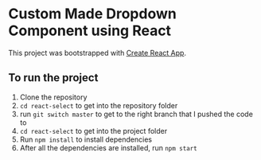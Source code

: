 # Custom Made Dropdown Component using React

This project was bootstrapped with [Create React App](https://github.com/facebook/create-react-app).

## To run the project

1) Clone the repository 
2) `cd react-select` to get into the repository folder
3) run `git switch master` to get to the right branch that I pushed the code to
4) `cd react-select` to get into the project folder
5) Run `npm install` to install dependencies
6) After all the dependencies are installed, run `npm start`
